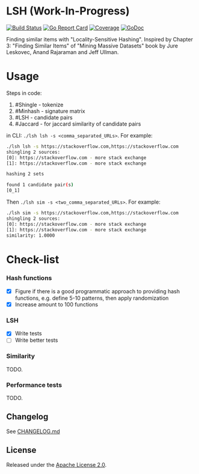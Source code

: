# LSH (Work-In-Progress)

[![Build Status](https://travis-ci.com/smeshkov/lsh.svg?branch=master)](https://travis-ci.com/smeshkov/lsh)
[![Go Report Card](https://goreportcard.com/badge/github.com/smeshkov/lsh)](https://goreportcard.com/report/github.com/smeshkov/lsh)
[![Coverage](https://codecov.io/gh/smeshkov/lsh/branch/master/graph/badge.svg)](https://codecov.io/gh/smeshkov/lsh)
[![GoDoc](https://godoc.org/github.com/smeshkov/lsh?status.svg)](https://godoc.org/github.com/smeshkov/lsh)

Finding similar items with "Locality-Sensitive Hashing". Inspired by Chapter 3: "Finding Similar Items" of "Mining Massive Datasets" book by Jure Leskovec, Anand Rajaraman and Jeff Ullman.

# Usage

Steps in code:

1. #Shingle - tokenize
2. #Minhash - signature matrix
3. #LSH - candidate pairs
3. #Jaccard - for jaccard similarity of candidate pairs

in CLI: `./lsh lsh -s <comma_separated_URLs>`. For example:

```bash
./lsh lsh -s https://stackoverflow.com,https://stackoverflow.com
shingling 2 sources:
[0]: https://stackoverflow.com - more stack exchange
[1]: https://stackoverflow.com - more stack exchange

hashing 2 sets

found 1 candidate pair(s)
[0_1]
```

Then `./lsh sim -s <two_comma_separated_URLs>`. For example:

```bash
./lsh sim -s https://stackoverflow.com,https://stackoverflow.com
shingling 2 sources:
[0]: https://stackoverflow.com - more stack exchange
[1]: https://stackoverflow.com - more stack exchange
similarity: 1.0000
```

# Check-list

### Hash functions

- [x] Figure if there is a good programmatic approach to providing hash functions, e.g. define 5-10 patterns, then apply randomization
- [x] Increase amount to 100 functions

### LSH

- [x] Write tests
- [ ] Write better tests

### Similarity

TODO.

### Performance tests

TODO.

## Changelog

See [CHANGELOG.md](https://raw.githubusercontent.com/smeshkov/lsh/master/CHANGELOG.md)

## License

Released under the [Apache License 2.0](https://raw.githubusercontent.com/smeshkov/lsh/master/LICENSE).